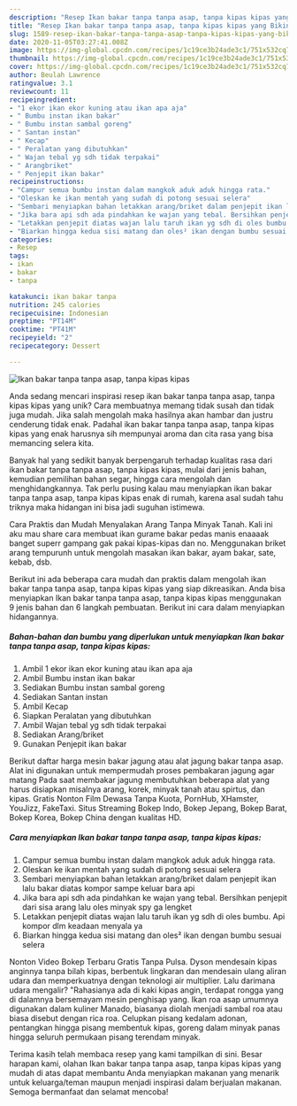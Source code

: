 ```yaml
---
description: "Resep Ikan bakar tanpa tanpa asap, tanpa kipas kipas yang Bikin Ngiler"
title: "Resep Ikan bakar tanpa tanpa asap, tanpa kipas kipas yang Bikin Ngiler"
slug: 1589-resep-ikan-bakar-tanpa-tanpa-asap-tanpa-kipas-kipas-yang-bikin-ngiler
date: 2020-11-05T03:27:41.008Z
image: https://img-global.cpcdn.com/recipes/1c19ce3b24ade3c1/751x532cq70/ikan-bakar-tanpa-tanpa-asap-tanpa-kipas-kipas-foto-resep-utama.jpg
thumbnail: https://img-global.cpcdn.com/recipes/1c19ce3b24ade3c1/751x532cq70/ikan-bakar-tanpa-tanpa-asap-tanpa-kipas-kipas-foto-resep-utama.jpg
cover: https://img-global.cpcdn.com/recipes/1c19ce3b24ade3c1/751x532cq70/ikan-bakar-tanpa-tanpa-asap-tanpa-kipas-kipas-foto-resep-utama.jpg
author: Beulah Lawrence
ratingvalue: 3.1
reviewcount: 11
recipeingredient:
- "1 ekor ikan ekor kuning atau ikan apa aja"
- " Bumbu instan ikan bakar"
- " Bumbu instan sambal goreng"
- " Santan instan"
- " Kecap"
- " Peralatan yang dibutuhkan"
- " Wajan tebal yg sdh tidak terpakai"
- " Arangbriket"
- " Penjepit ikan bakar"
recipeinstructions:
- "Campur semua bumbu instan dalam mangkok aduk aduk hingga rata."
- "Oleskan ke ikan mentah yang sudah di potong sesuai selera"
- "Sembari menyiapkan bahan letakkan arang/briket dalam penjepit ikan lalu bakar diatas kompor sampe keluar bara api"
- "Jika bara api sdh ada pindahkan ke wajan yang tebal. Bersihkan penjepit dari sisa arang lalu oles minyak spy ga lengket"
- "Letakkan penjepit diatas wajan lalu taruh ikan yg sdh di oles bumbu. Api kompor dlm keadaan menyala ya"
- "Biarkan hingga kedua sisi matang dan oles² ikan dengan bumbu sesuai selera"
categories:
- Resep
tags:
- ikan
- bakar
- tanpa

katakunci: ikan bakar tanpa 
nutrition: 245 calories
recipecuisine: Indonesian
preptime: "PT14M"
cooktime: "PT41M"
recipeyield: "2"
recipecategory: Dessert

---
```



![Ikan bakar tanpa tanpa asap, tanpa kipas kipas](https://img-global.cpcdn.com/recipes/1c19ce3b24ade3c1/751x532cq70/ikan-bakar-tanpa-tanpa-asap-tanpa-kipas-kipas-foto-resep-utama.jpg)

Anda sedang mencari inspirasi resep ikan bakar tanpa tanpa asap, tanpa kipas kipas yang unik? Cara membuatnya memang tidak susah dan tidak juga mudah. Jika salah mengolah maka hasilnya akan hambar dan justru cenderung tidak enak. Padahal ikan bakar tanpa tanpa asap, tanpa kipas kipas yang enak harusnya sih mempunyai aroma dan cita rasa yang bisa memancing selera kita.

Banyak hal yang sedikit banyak berpengaruh terhadap kualitas rasa dari ikan bakar tanpa tanpa asap, tanpa kipas kipas, mulai dari jenis bahan, kemudian pemilihan bahan segar, hingga cara mengolah dan menghidangkannya. Tak perlu pusing kalau mau menyiapkan ikan bakar tanpa tanpa asap, tanpa kipas kipas enak di rumah, karena asal sudah tahu triknya maka hidangan ini bisa jadi suguhan istimewa.

Cara Praktis dan Mudah Menyalakan Arang Tanpa Minyak Tanah. Kali ini aku mau share cara membuat ikan gurame bakar pedas manis enaaaak banget superr gampang gak pakai kipas-kipas dan no. Menggunakan briket arang tempurunh untuk mengolah masakan ikan bakar, ayam bakar, sate, kebab, dsb.


Berikut ini ada beberapa cara mudah dan praktis dalam mengolah ikan bakar tanpa tanpa asap, tanpa kipas kipas yang siap dikreasikan. Anda bisa menyiapkan Ikan bakar tanpa tanpa asap, tanpa kipas kipas menggunakan 9 jenis bahan dan 6 langkah pembuatan. Berikut ini cara dalam menyiapkan hidangannya.

<!--inarticleads1-->

##### Bahan-bahan dan bumbu yang diperlukan untuk menyiapkan Ikan bakar tanpa tanpa asap, tanpa kipas kipas:

1. Ambil 1 ekor ikan ekor kuning atau ikan apa aja
1. Ambil  Bumbu instan ikan bakar
1. Sediakan  Bumbu instan sambal goreng
1. Sediakan  Santan instan
1. Ambil  Kecap
1. Siapkan  Peralatan yang dibutuhkan
1. Ambil  Wajan tebal yg sdh tidak terpakai
1. Sediakan  Arang/briket
1. Gunakan  Penjepit ikan bakar


Berikut daftar harga mesin bakar jagung atau alat jagung bakar tanpa asap. Alat ini digunakan untuk mempermudah proses pembakaran jagung agar matang Pada saat membakar jagung membutuhkan beberapa alat yang harus disiapkan misalnya arang, korek, minyak tanah atau spirtus, dan kipas. Gratis Nonton Film Dewasa Tanpa Kuota, PornHub, XHamster, YouJizz, FakeTaxi. Situs Streaming Bokep Indo, Bokep Jepang, Bokep Barat, Bokep Korea, Bokep China dengan kualitas HD. 

<!--inarticleads2-->

##### Cara menyiapkan Ikan bakar tanpa tanpa asap, tanpa kipas kipas:

1. Campur semua bumbu instan dalam mangkok aduk aduk hingga rata.
1. Oleskan ke ikan mentah yang sudah di potong sesuai selera
1. Sembari menyiapkan bahan letakkan arang/briket dalam penjepit ikan lalu bakar diatas kompor sampe keluar bara api
1. Jika bara api sdh ada pindahkan ke wajan yang tebal. Bersihkan penjepit dari sisa arang lalu oles minyak spy ga lengket
1. Letakkan penjepit diatas wajan lalu taruh ikan yg sdh di oles bumbu. Api kompor dlm keadaan menyala ya
1. Biarkan hingga kedua sisi matang dan oles² ikan dengan bumbu sesuai selera


Nonton Video Bokep Terbaru Gratis Tanpa Pulsa. Dyson mendesain kipas anginnya tanpa bilah kipas, berbentuk lingkaran dan mendesain ulang aliran udara dan memperkuatnya dengan teknologi air multiplier. Lalu darimana udara mengalir? &#34;Rahasianya ada di kaki kipas angin, terdapat rongga yang di dalamnya bersemayam mesin penghisap yang. Ikan roa asap umumnya digunakan dalam kuliner Manado, biasanya diolah menjadi sambal roa atau biasa disebut dengan rica roa. Celupkan pisang kedalam adonan, pentangkan hingga pisang membentuk kipas, goreng dalam minyak panas hingga seluruh permukaan pisang terendam minyak. 

Terima kasih telah membaca resep yang kami tampilkan di sini. Besar harapan kami, olahan Ikan bakar tanpa tanpa asap, tanpa kipas kipas yang mudah di atas dapat membantu Anda menyiapkan makanan yang menarik untuk keluarga/teman maupun menjadi inspirasi dalam berjualan makanan. Semoga bermanfaat dan selamat mencoba!
